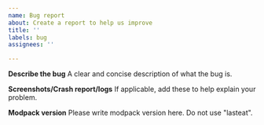 ```yaml
---
name: Bug report
about: Create a report to help us improve
title: ''
labels: bug
assignees: ''

---
```


**Describe the bug**
A clear and concise description of what the bug is.

**Screenshots/Crash report/logs**
If applicable, add these to help explain your problem.

**Modpack version**
Please write modpack version here. Do not use "lasteat".
